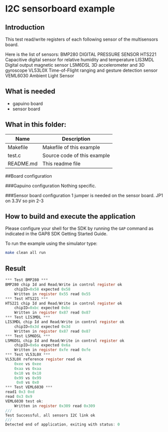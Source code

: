 # I2C sensorboard example

## Introduction
This test read/write registers of each following sensor of the multisensors board.

Here is the list of sensors:
BMP280 DIGITAL PRESSURE SENSOR
HTS221 Capacitive digital sensor for relative humidity and temperature
LIS3MDL Digital output magnetic sensor
LSM6DSL 3D accelerometer and 3D gyroscope
VL53L0X Time-of-Flight ranging and gesture detection sensor
VEML6030 Ambient Light Sensor

## What is needed
- gapuino board
- sensor board

## What in this folder:

| Name          |         Description                                              |
|---------------|------------------------------------------------------------------|
|Makefile       |  Makefile of this example                                        |
|test.c         |  Source code of this example                                     |
|README.md      |  This readme file                                                |

##Board configuration

###Gapuino configuration
Nothing specific.

###Sensor board configuration
1 jumper is needed on the sensor board.
JP1 on 3.3V so pin 2-3

## How to build and execute the application

Please configure your shell for the SDK by running the `GAP` command as indicated in the GAP8 SDK Getting Started Guide.

To run the example using the simulator type:

~~~~~sh
make clean all run
~~~~~

## Result

~~~~~c
*** Test BMP280 ***
BMP280 chip Id and Read/Write in control register ok
	chipID=0x58 expected 0x58
	Written in register 0x55 read 0x55
*** Test HTS221 ***
HTS221 chip Id and Read/Write in control register ok
	chipID=0xbc expected 0xbc
	Written in register 0x87 read 0x87
*** Test LIS3MDL ***
LIS3MDL chip Id and Read/Write in control register ok
	chipID=0x3d expected 0x3d
	Written in register 0x87 read 0x87
*** Test LSM6DSL ***
LSM6DSL chip Id and Read/Write in control register ok
	chipID=0x6a expected 0x6a
	Written in register 0xfe read 0xfe
*** Test VL53L0X ***
VL53L0X reference register read ok
	0xee vs 0xee
	0xaa vs 0xaa
	0x10 vs 0x10
	0x99 vs 0x99
	 0x0 vs 0x0
*** Test VEML6030 ***
read1 0x3 0xd
read 0x3 0x9
VEML6030 test ok:
	Written in register 0x309 read 0x309
///
Test Successful, all sensors I2C link ok
///
Detected end of application, exiting with status: 0
~~~~~

